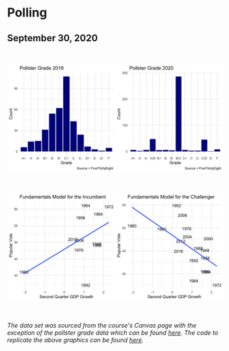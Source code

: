 # Polling
## September 30, 2020

<br>

![](../figures/grade_plot.png)

<br>

![](../figures/fund_plot.png)

<br>

*The data set was sourced from the course's Canvas page with the exception of the pollster grade data which can be found [here](https://github.com/fivethirtyeight/data/tree/master/pollster-ratings). The code to replicate the above graphics can be found [here](https://github.com/SamuelLowry/gov1347_blog/blob/master/scripts/03-blog.R).*